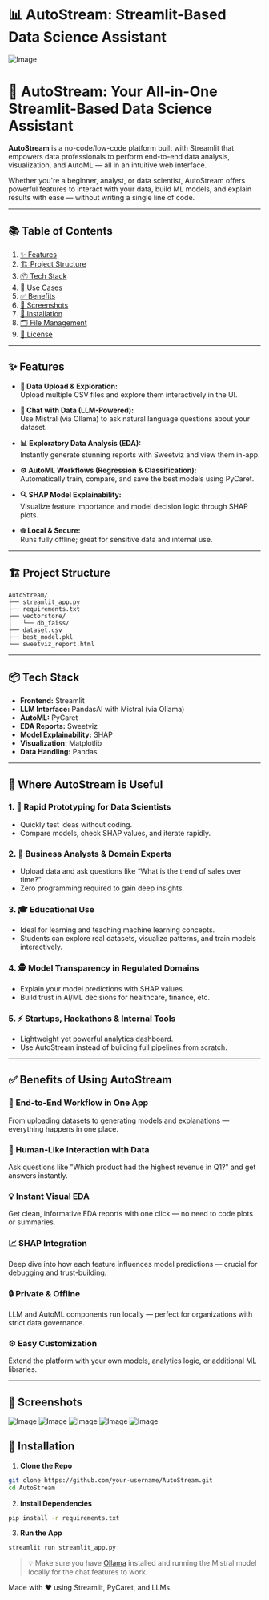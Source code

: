 # 📊 AutoStream: Streamlit-Based Data Science Assistant

![Image](https://github.com/user-attachments/assets/2808e317-9f5d-4a45-80ff-43264ce442a4)

# 🚀 AutoStream: Your All-in-One Streamlit-Based Data Science Assistant

**AutoStream** is a no-code/low-code platform built with Streamlit that empowers data professionals to perform end-to-end data analysis, visualization, and AutoML — all in an intuitive web interface.

Whether you're a beginner, analyst, or data scientist, AutoStream offers powerful features to interact with your data, build ML models, and explain results with ease — without writing a single line of code.

---

## 📚 Table of Contents

1. [✨ Features](#-features)  
2. [🏗️ Project Structure](#-project-structure)  
3. [📦 Tech Stack](#-tech-stack)  
4. [📌 Use Cases](#-where-autostream-is-useful)  
5. [✅ Benefits](#-benefits-of-using-autostream)  
6. [📸 Screenshots](#-screenshots)  
7. [🔧 Installation](#-installation)  
8. [🗂️ File Management](#-file-management-in-github)  
9. [📄 License](#-license)  

---

## ✨ Features

- **📂 Data Upload & Exploration:**  
  Upload multiple CSV files and explore them interactively in the UI.

- **💬 Chat with Data (LLM-Powered):**  
  Use Mistral (via Ollama) to ask natural language questions about your dataset.

- **📊 Exploratory Data Analysis (EDA):**  
  Instantly generate stunning reports with Sweetviz and view them in-app.

- **⚙️ AutoML Workflows (Regression & Classification):**  
  Automatically train, compare, and save the best models using PyCaret.

- **🔍 SHAP Model Explainability:**  
  Visualize feature importance and model decision logic through SHAP plots.

- **🌐 Local & Secure:**  
  Runs fully offline; great for sensitive data and internal use.

---

## 🏗️ Project Structure

```
AutoStream/
├── streamlit_app.py
├── requirements.txt
├── vectorstore/
│   └── db_faiss/
├── dataset.csv
├── best_model.pkl
└── sweetviz_report.html
```

---

## 📦 Tech Stack

- **Frontend:** Streamlit  
- **LLM Interface:** PandasAI with Mistral (via Ollama)  
- **AutoML:** PyCaret  
- **EDA Reports:** Sweetviz  
- **Model Explainability:** SHAP  
- **Visualization:** Matplotlib  
- **Data Handling:** Pandas

---

## 🌟 Where AutoStream is Useful

### 1. 🔬 Rapid Prototyping for Data Scientists
- Quickly test ideas without coding.
- Compare models, check SHAP values, and iterate rapidly.

### 2. 🧮 Business Analysts & Domain Experts
- Upload data and ask questions like “What is the trend of sales over time?”
- Zero programming required to gain deep insights.

### 3. 🎓 Educational Use
- Ideal for learning and teaching machine learning concepts.
- Students can explore real datasets, visualize patterns, and train models interactively.

### 4. 🕵️ Model Transparency in Regulated Domains
- Explain your model predictions with SHAP values.
- Build trust in AI/ML decisions for healthcare, finance, etc.

### 5. ⚡ Startups, Hackathons & Internal Tools
- Lightweight yet powerful analytics dashboard.
- Use AutoStream instead of building full pipelines from scratch.

---

## ✅ Benefits of Using AutoStream

### 🔧 End-to-End Workflow in One App
From uploading datasets to generating models and explanations — everything happens in one place.

### 🧠 Human-Like Interaction with Data
Ask questions like "Which product had the highest revenue in Q1?" and get answers instantly.

### 💡 Instant Visual EDA
Get clean, informative EDA reports with one click — no need to code plots or summaries.

### 📈 SHAP Integration
Deep dive into how each feature influences model predictions — crucial for debugging and trust-building.

### 🔒 Private & Offline
LLM and AutoML components run locally — perfect for organizations with strict data governance.

### ⚙️ Easy Customization
Extend the platform with your own models, analytics logic, or additional ML libraries.

---

## 📸 Screenshots

![Image](https://github.com/user-attachments/assets/1541f6b5-e611-43f2-bf55-121dcad515a0)
![Image](https://github.com/user-attachments/assets/869098f8-1832-4f1c-8660-62c4b1c187af)
![Image](https://github.com/user-attachments/assets/bfc8f27e-fe39-4955-80b4-fa782a63939e)
![Image](https://github.com/user-attachments/assets/292c2666-ea49-47e9-9a24-776c15aec6d8)
![Image](https://github.com/user-attachments/assets/214f29e9-92f4-43dd-9d25-c269cd183d22)


## 🔧 Installation

1. **Clone the Repo**

```bash
git clone https://github.com/your-username/AutoStream.git
cd AutoStream
```

2. **Install Dependencies**

```bash
pip install -r requirements.txt
```

3. **Run the App**

```bash
streamlit run streamlit_app.py
```

> 💡 Make sure you have [Ollama](https://ollama.com/) installed and running the Mistral model locally for the chat features to work.



Made with ❤️ using Streamlit, PyCaret, and LLMs.


